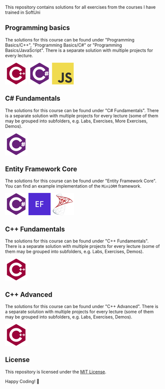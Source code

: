 This repository contains solutions for all exercises from the courses I have trained in SoftUni

## Programming basics

The solutions for this course can be found under "Programming Basics/C++", "Programming Basics/C#" or "Programming Basics/JavaScript". There is a separate solution with multiple projects for every lecture.

<img src="icons/cpp.svg" width="72px" height="72px" /> <img src="icons/csharp.svg" width="72px" height="72px" /> <img src="icons/js.svg" width="72px" height="72px" />

## C# Fundamentals

The solutions for this course can be found under "C# Fundamentals". There is a separate solution with multiple projects for every lecture (some of them may be grouped into subfolders, e.g. Labs, Exercises, More Exercises, Demos).

<img src="icons/csharp.svg" width="72px" height="72px" />

## Entity Framework Core

The solutions for this course can be found under "Entity Framework Core". You can find an example implementation of the `MiniORM` framework.

<img src="icons/csharp.svg" width="72px" height="72px" /> <img src="icons/ef-core.svg" width="72px" height="72px" /> <img src="icons/mssql.svg" width="72px" height="72px" />

## C++ Fundamentals

The solutions for this course can be found under "C++ Fundamentals". There is a separate solution with multiple projects for every lecture (some of them may be grouped into subfolders, e.g. Labs, Exercises, Demos).

<img src="icons/cpp.svg" width="72px" height="72px" />

## C++ Advanced

The solutions for this course can be found under "C++ Advanced". There is a separate solution with multiple projects for every lecture (some of them may be grouped into subfolders, e.g. Labs, Exercises, Demos).

<img src="icons/cpp.svg" width="72px" height="72px" />

## License

This repository is licensed under the [MIT License](LICENSE).

Happy Coding! 🚀
